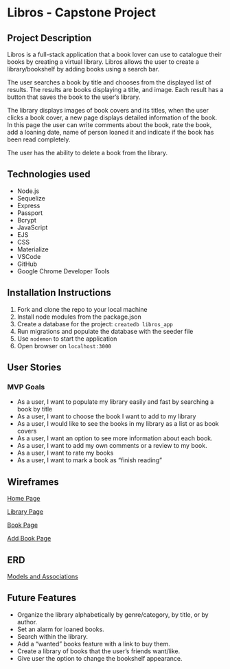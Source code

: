 # Libros - Capstone Project


## Project Description 
Libros is a full-stack application that a book lover can use to catalogue their books by creating a virtual library. Libros allows the user to create a library/bookshelf by adding books using a search bar. 

The user searches a book by title and chooses from the displayed list of results. The results are books displaying a title, and image. Each result has a button that saves the book to the user’s library.

The library displays images of book covers and its titles, when the user clicks a book cover, a new page displays detailed information of the book. In this page the user can write comments about the book, rate the book, add a loaning date, name of person loaned it and indicate if the book has been read completely. 

The user has the ability to delete a book from the library.

## Technologies used
- Node.js
- Sequelize
- Express
- Passport
- Bcrypt
- JavaScript
- EJS 
- CSS 
- Materialize
- VSCode
- GitHub
- Google Chrome Developer Tools

## Installation Instructions
1. Fork and clone the repo to your local machine
2. Install node modules from the package.json
3. Create a database for the project: `createdb libros_app` 
4. Run migrations and populate the database with the seeder file
5. Use `nodemon` to start the application
6. Open browser on `localhost:3000`

## User Stories
### MVP Goals
- As a user, I want to populate my library easily and fast by searching a book by title
- As a user, I want to choose the book I want to add to my library 
- As a user, I would like to see the books in my library as a list or as book covers 
- As a user, I want an option to see more information about each book.
- As a user, I want to add my own comments or a review to my book.
- As a user, I want to rate my books 
- As a user, I want to mark a book as “finish reading”

## Wireframes

[Home Page](https://trello-attachments.s3.amazonaws.com/606a43183390f203a249fab2/6073bbb12eb15c42f6f35c4b/ca01f754c6f0b69b087b75a6da3f3fcd/Screen_Shot_2021-04-05_at_1.57.51_AM.png)

[Library Page](https://trello-attachments.s3.amazonaws.com/606a43183390f203a249fab2/6073bbb12eb15c42f6f35c4b/d1c23f566b81681964a64f113aecb784/Screen_Shot_2021-04-05_at_2.31.41_AM.png)

[Book Page](https://trello-attachments.s3.amazonaws.com/606a43183390f203a249fab2/6073bbb12eb15c42f6f35c4b/f047456f3f0149910fd24f285f0c0a77/Screen_Shot_2021-04-05_at_2.51.09_AM.png)

[Add Book Page](https://trello-attachments.s3.amazonaws.com/606a43183390f203a249fab2/6073bbb12eb15c42f6f35c4b/ab44f34e707ccaf9a03fa483ca935c00/Screen_Shot_2021-04-05_at_2.22.10_AM.png)

## ERD
[Models and Associations](https://trello-attachments.s3.amazonaws.com/606a43183390f203a249fab2/6073bd12c24bf86db8991e0c/c9d2bcc6f85166868919e0586fe4f00f/libros_app_(1).png)

## Future Features
- Organize the library alphabetically by genre/category, by title, or by author.
- Set an alarm for loaned books.
- Search within the library.
- Add a “wanted” books feature with a link to buy them.
- Create a library of books that the user’s friends want/like.
- Give user the option to change the bookshelf appearance.




